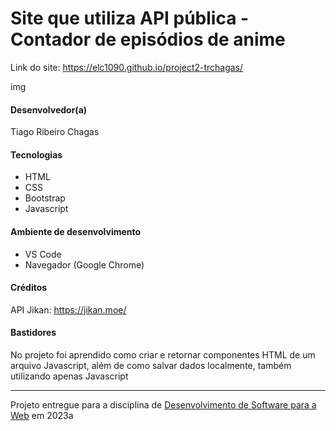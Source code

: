 # Site que utiliza API pública - Contador de episódios de anime

Link do site: https://elc1090.github.io/project2-trchagas/

img

#### Desenvolvedor(a)
Tiago Ribeiro Chagas

#### Tecnologias

- HTML
- CSS
- Bootstrap
- Javascript

#### Ambiente de desenvolvimento

- VS Code
- Navegador (Google Chrome)

#### Créditos

API Jikan: https://jikan.moe/

#### Bastidores

No projeto foi aprendido como criar e retornar componentes HTML de um arquivo Javascript, além de como salvar dados localmente, também utilizando apenas Javascript

---
Projeto entregue para a disciplina de [Desenvolvimento de Software para a Web](http://github.com/andreainfufsm/elc1090-2023a) em 2023a
